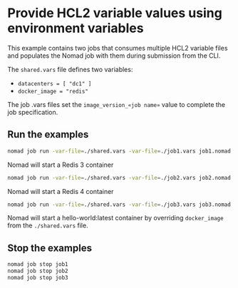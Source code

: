 # Provide HCL2 variable values using environment variables

This example contains two jobs that consumes multiple HCL2 variable files and
populates the Nomad job with them during submission from the CLI.

The `shared.vars` file defines two variables:

- `datacenters = [ "dc1" ]`
- `docker_image = "redis"`

The job .vars files set the `image_version_«job name»` value to complete the
job specification.

## Run the examples

```bash
nomad job run -var-file=./shared.vars -var-file=./job1.vars job1.nomad
```

Nomad will start a Redis 3 container

```bash
nomad job run -var-file=./shared.vars -var-file=./job2.vars job2.nomad
```

Nomad will start a Redis 4 container

```bash
nomad job run -var-file=./shared.vars -var-file=./job3.vars job3.nomad
```

Nomad will start a hello-world:latest container by overriding `docker_image` from
the `./shared.vars` file.

## Stop the examples

```bash
nomad job stop job1
nomad job stop job2
nomad job stop job3
```
